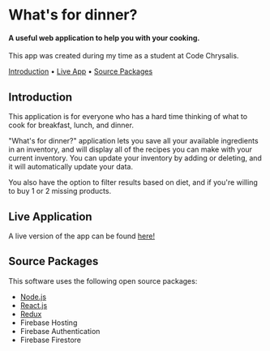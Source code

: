 <h1>
  What's for dinner?
  <br>
</h1>

<h4>A useful web application to help you with your cooking.</h4>
<p>This app was created during my time as a student at Code Chrysalis.</p>

<p>
  <a href="#introduction">Introduction</a> •
  <a href="#live-application">Live App</a> •
   <a href="#source-packages">Source Packages</a>
</p>

## Introduction

This application is for everyone who has a hard time thinking of what to cook for breakfast, lunch, and dinner. 

"What's for dinner?" application lets you save all your available ingredients in an inventory, and will display all of the recipes you can make with your current inventory. You can update your inventory by adding or deleting, and it will automatically update your data. 

You also have the option to filter results based on diet, and if you're willing to buy 1 or 2 missing products.

## Live Application

A live version of the app can be found [here!](https://whats-for-dinner-0509.web.app/)


## Source Packages

This software uses the following open source packages:

- [Node.js](https://nodejs.org/)
- [React.js](https://reactjs.org/)
- [Redux](https://redux.js.org/)
- Firebase Hosting
- Firebase Authentication
- Firebase Firestore
